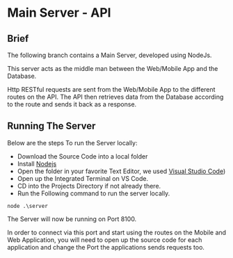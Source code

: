 # Main Server - API

## Brief
The following branch contains a Main Server, developed using NodeJs. 

This server acts as the middle man between the Web/Mobile App and the Database.

Http RESTful requests are sent from the Web/Mobile App to the different routes on the API. The API then retrieves data from the Database according to the route and sends it back as a response.

## Running The Server
Below are the steps To run the Server locally:

* Download the Source Code into a local folder
* Install [Nodejs](https://nodejs.org/en/)
* Open the folder in your favorite Text Editor, we used [Visual Studio Code](https://code.visualstudio.com/download))
* Open up the Integrated Terminal on VS Code.
* CD into the Projects Directory if not already there.
* Run the Following command to run the server locally.
```
node .\server
```

The Server will now be running on Port 8100. 

In order to connect via this port and start using the routes on the Mobile and Web Application, you will need to open up the source code for each application and change the Port the applications sends requests too.
